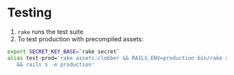 # Testing

1. `rake` runs the test suite
2. To test production with precompiled assets: 

```sh
export SECRET_KEY_BASE=`rake secret`
alias test-prod='rake assets:clobber && RAILS_ENV=production bin/rake assets:precompile \
   && rails s -e production'
```
